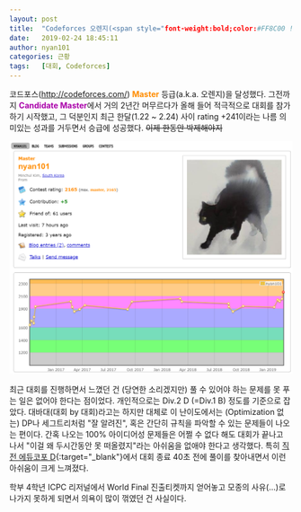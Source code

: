 ```yaml
---
layout: post
title:  "Codeforces 오렌지(<span style="font-weight:bold;color:#FF8C00 !important">Master</span>) 달성 (작성중)"
date:   2019-02-24 18:45:11
author: nyan101
categories: 근황
tags:	[대회, Codeforces]
---
```



코드포스(http://codeforces.com/) <span style="font-weight:bold;color:#FF8C00 !important">Master</span> 등급(a.k.a. 오렌지)을 달성했다. 그전까지 <span style="font-weight:bold;color:#a0a !important">Candidate Master</span>에서 거의 2년간 머무르다가 올해 들어 적극적으로 대회를 참가하기 시작했고, 그 덕분인지 최근 한달(1.22 ~ 2.24) 사이 rating +241이라는 나름 의미있는 성과를 거두면서 승급에 성공했다. ~~이제 한동안 박제해야지~~

<img src="/assets/images/2019/02/CF-my-profile-orange.png" width="900px">

최근 대회를 진행하면서 느꼈던 건 (당연한 소리겠지만) 풀 수 있어야 하는 문제를 못 푸는 일은 없어야 한다는 점이었다. 개인적으로는 Div.2 D (=Div.1 B) 정도를 기준으로 잡았다. 대바대(대회 by 대회)라고는 하지만 대체로 이 난이도에서는 (Optimization 없는) DP나 세그트리처럼 "잘 알려진", 혹은 간단히 규칙을 파악할 수 있는 문제들이 나오는 편이다. 간혹 나오는 100% 아이디어성 문제들은 어쩔 수 없다 해도 대회가 끝나고 나서 "이걸 왜 두시간동안 못 떠올렸지"라는 아쉬움을 없애야 한다고 생각했다. 특히 [직전 에듀코포 D](http://codeforces.com/contest/1117/problem/D){:target="_blank"}에서 대회 종료 40초 전에 풀이를 찾아내면서 이런 아쉬움이 크게 느껴졌다.

학부 4학년 ICPC 리저널에서 World Final 진출티켓까지 얻어놓고 모종의 사유(...)로 나가지 못하게 되면서 의욕이 많이 꺾였던 건 사실이다. 